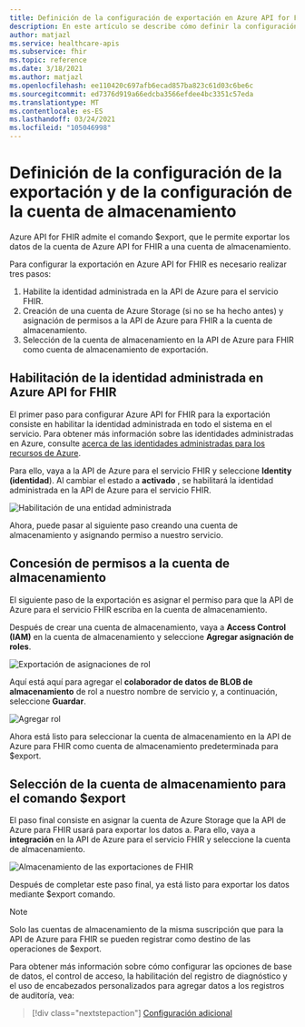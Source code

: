 ```yaml
---
title: Definición de la configuración de exportación en Azure API for FHIR
description: En este artículo se describe cómo definir la configuración de exportación en Azure API for FHIR
author: matjazl
ms.service: healthcare-apis
ms.subservice: fhir
ms.topic: reference
ms.date: 3/18/2021
ms.author: matjazl
ms.openlocfilehash: ee110420c697afb6ecad857ba823c61d03c6be6c
ms.sourcegitcommit: ed7376d919a66edcba3566efdee4bc3351c57eda
ms.translationtype: MT
ms.contentlocale: es-ES
ms.lasthandoff: 03/24/2021
ms.locfileid: "105046998"
---
```

# <a name="configure-export-setting-and-set-up-the-storage-account"></a>Definición de la configuración de la exportación y de la configuración de la cuenta de almacenamiento

Azure API for FHIR admite el comando $export, que le permite exportar los datos de la cuenta de Azure API for FHIR a una cuenta de almacenamiento.

Para configurar la exportación en Azure API for FHIR es necesario realizar tres pasos:

1. Habilite la identidad administrada en la API de Azure para el servicio FHIR.
2. Creación de una cuenta de Azure Storage (si no se ha hecho antes) y asignación de permisos a la API de Azure para FHIR a la cuenta de almacenamiento.
3. Selección de la cuenta de almacenamiento en la API de Azure para FHIR como cuenta de almacenamiento de exportación.

## <a name="enabling-managed-identity-on-azure-api-for-fhir"></a>Habilitación de la identidad administrada en Azure API for FHIR

El primer paso para configurar Azure API for FHIR para la exportación consiste en habilitar la identidad administrada en todo el sistema en el servicio. Para obtener más información sobre las identidades administradas en Azure, consulte [acerca de las identidades administradas para los recursos de Azure](../../active-directory/managed-identities-azure-resources/overview.md).

Para ello, vaya a la API de Azure para el servicio FHIR y seleccione **Identity (identidad**). Al cambiar el estado a **activado** , se habilitará la identidad administrada en la API de Azure para el servicio FHIR.

![Habilitación de una entidad administrada](media/export-data/fhir-mi-enabled.png)

Ahora, puede pasar al siguiente paso creando una cuenta de almacenamiento y asignando permiso a nuestro servicio.

## <a name="adding-permission-to-storage-account"></a>Concesión de permisos a la cuenta de almacenamiento

El siguiente paso de la exportación es asignar el permiso para que la API de Azure para el servicio FHIR escriba en la cuenta de almacenamiento.

Después de crear una cuenta de almacenamiento, vaya a **Access Control (IAM)** en la cuenta de almacenamiento y seleccione **Agregar asignación de roles**.

![Exportación de asignaciones de rol](media/export-data/fhir-export-role-assignment.png)

Aquí está aquí para agregar el **colaborador de datos de BLOB de almacenamiento** de rol a nuestro nombre de servicio y, a continuación, seleccione **Guardar**.

![Agregar rol](media/export-data/fhir-export-role-add.png)

Ahora está listo para seleccionar la cuenta de almacenamiento en la API de Azure para FHIR como cuenta de almacenamiento predeterminada para $export.

## <a name="selecting-the-storage-account-for-export"></a>Selección de la cuenta de almacenamiento para el comando $export

El paso final consiste en asignar la cuenta de Azure Storage que la API de Azure para FHIR usará para exportar los datos a. Para ello, vaya a **integración** en la API de Azure para el servicio FHIR y seleccione la cuenta de almacenamiento.

![Almacenamiento de las exportaciones de FHIR](media/export-data/fhir-export-storage.png)

Después de completar este paso final, ya está listo para exportar los datos mediante $export comando.

> [!Note]
> Solo las cuentas de almacenamiento de la misma suscripción que para la API de Azure para FHIR se pueden registrar como destino de las operaciones de $export.

Para obtener más información sobre cómo configurar las opciones de base de datos, el control de acceso, la habilitación del registro de diagnóstico y el uso de encabezados personalizados para agregar datos a los registros de auditoría, vea:

>[!div class="nextstepaction"]
>[Configuración adicional](azure-api-for-fhir-additional-settings.md)
